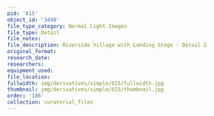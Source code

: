 ```yaml
---
pid: '615'
object_id: '3498'
file_type_category: Normal Light Images
file_type: Detail
file_notes:
file_description: Riverside Village with Landing Stage - Detail 2
original_format:
research_date:
researchers:
equipment_used:
file_location:
fullwidth: img/derivatives/simple/615/fullwidth.jpg
thumbnail: img/derivatives/simple/615/thumbnail.jpg
order: '186'
collection: curatorial_files
---
```

